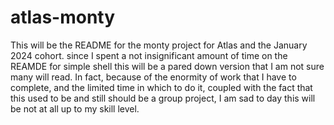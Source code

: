# atlas-monty
This will be the README for the monty project for Atlas and the January 2024 cohort.
since I spent a not insignificant amount of time on the REAMDE for simple shell
this will be a pared down version that I am not sure many will read. In fact, because of the
enormity of work that I have to complete, and the limited time in which to do it, coupled
with the fact that this used to be and still should be a group project, I am sad to day this 
will be not at all up to my skill level.